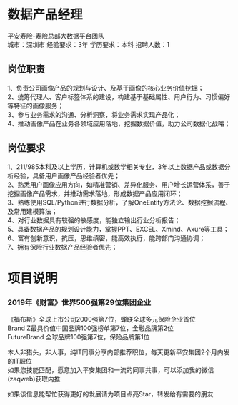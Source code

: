 # 数据产品经理
平安寿险-寿险总部大数据平台团队  
城市：深圳市 经验要求：3年 学历要求：本科  招聘人数：1

## 岗位职责
1、负责公司画像产品的规划与设计、及基于画像的核心业务价值挖掘；   
2、统筹代理人、客户标签体系的建设，构建基于基础属性、用户行为、习惯偏好等特征的画像服务；   
3、参与业务需求的沟通、分析洞察，将业务需求实现产品化；   
4、推动画像产品在业务各领域应用落地，挖掘数据价值，助力公司数据化战略；

## 岗位要求
1、211/985本科及以上学历，计算机或数学相关专业，3年以上数据产品或数据分析经验，具备用户画像产品经验者优先；   
2、熟悉用户画像应用方向，如精准营销、差异化服务、用户增长运营体系，善于挖掘画像产品需求，并推动需求落地，形成数据产品应用闭环；   
3、熟练使用SQL/Python进行数据分析，了解OneEntity方法论、数据挖掘流程、及常用建模算法；   
4、对行业数据具有较强的敏感度，能独立输出行业分析报告；   
5、具备数据产品的规划设计能力，掌握PPT、EXCEL、Xmind、Axure等工具；   
6、富有创新意识，抗压，思维缜密，能高效执行，能跨部门沟通协调；   
7、拥有保险行业数据产品经验者优先；

# 项目说明

### 2019年《财富》世界500强第29位集团企业
《福布斯》全球上市公司2000强第7位，蝉联全球多元保险企业首位  
Brand Z最具价值中国品牌100强榜单第7位，金融品牌第2位  
FutureBrand 全球品牌100强第7位，保险品牌第1位

本人非猎头，非人事，纯IT同事分享内部推荐职位，每天更新平安集团2个月内发的IT职位  
如果您技能匹配，愿意加入平安集团和一流的同事共事，可以添加我的微信(zaqweb)获取内推 

如果该信息能帮忙获得更好的发展请为项目点亮Star，转发给有需要的朋友




